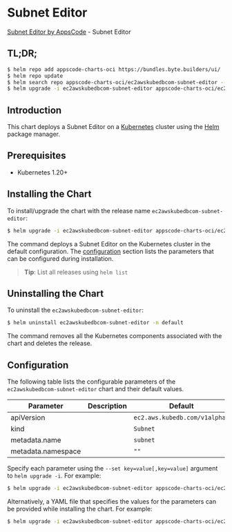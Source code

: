 # Subnet Editor

[Subnet Editor by AppsCode](https://byte.builders) - Subnet Editor

## TL;DR;

```bash
$ helm repo add appscode-charts-oci https://bundles.byte.builders/ui/
$ helm repo update
$ helm search repo appscode-charts-oci/ec2awskubedbcom-subnet-editor --version=v0.4.18
$ helm upgrade -i ec2awskubedbcom-subnet-editor appscode-charts-oci/ec2awskubedbcom-subnet-editor -n default --create-namespace --version=v0.4.18
```

## Introduction

This chart deploys a Subnet Editor on a [Kubernetes](http://kubernetes.io) cluster using the [Helm](https://helm.sh) package manager.

## Prerequisites

- Kubernetes 1.20+

## Installing the Chart

To install/upgrade the chart with the release name `ec2awskubedbcom-subnet-editor`:

```bash
$ helm upgrade -i ec2awskubedbcom-subnet-editor appscode-charts-oci/ec2awskubedbcom-subnet-editor -n default --create-namespace --version=v0.4.18
```

The command deploys a Subnet Editor on the Kubernetes cluster in the default configuration. The [configuration](#configuration) section lists the parameters that can be configured during installation.

> **Tip**: List all releases using `helm list`

## Uninstalling the Chart

To uninstall the `ec2awskubedbcom-subnet-editor`:

```bash
$ helm uninstall ec2awskubedbcom-subnet-editor -n default
```

The command removes all the Kubernetes components associated with the chart and deletes the release.

## Configuration

The following table lists the configurable parameters of the `ec2awskubedbcom-subnet-editor` chart and their default values.

|     Parameter      | Description |                 Default                  |
|--------------------|-------------|------------------------------------------|
| apiVersion         |             | <code>ec2.aws.kubedb.com/v1alpha1</code> |
| kind               |             | <code>Subnet</code>                      |
| metadata.name      |             | <code>subnet</code>                      |
| metadata.namespace |             | <code>""</code>                          |


Specify each parameter using the `--set key=value[,key=value]` argument to `helm upgrade -i`. For example:

```bash
$ helm upgrade -i ec2awskubedbcom-subnet-editor appscode-charts-oci/ec2awskubedbcom-subnet-editor -n default --create-namespace --version=v0.4.18 --set apiVersion=ec2.aws.kubedb.com/v1alpha1
```

Alternatively, a YAML file that specifies the values for the parameters can be provided while
installing the chart. For example:

```bash
$ helm upgrade -i ec2awskubedbcom-subnet-editor appscode-charts-oci/ec2awskubedbcom-subnet-editor -n default --create-namespace --version=v0.4.18 --values values.yaml
```
